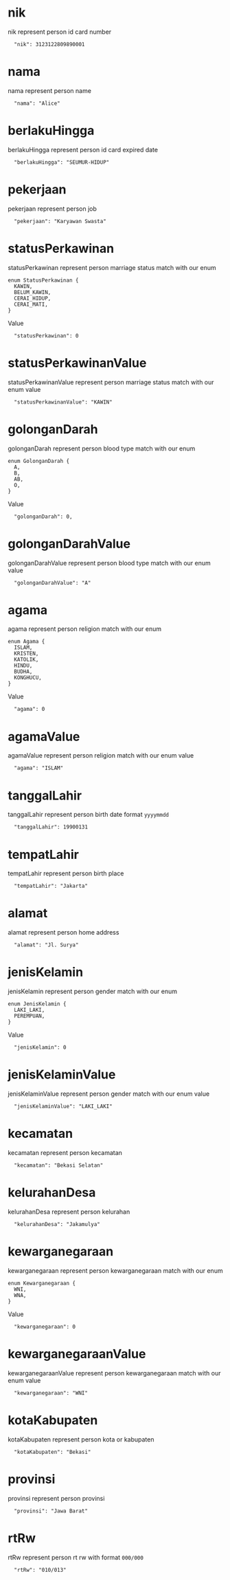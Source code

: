# nik

nik represent person id card number

```
  "nik": 3123122809890001
```

# nama

nama represent person name

```
  "nama": "Alice"
```

# berlakuHingga

berlakuHingga represent person id card expired date

```
  "berlakuHingga": "SEUMUR-HIDUP"
```

# pekerjaan

pekerjaan represent person job

```
  "pekerjaan": "Karyawan Swasta"
```

# statusPerkawinan

statusPerkawinan represent person marriage status match with our enum

```
enum StatusPerkawinan {
  KAWIN,
  BELUM_KAWIN,
  CERAI_HIDUP,
  CERAI_MATI,
}
```

Value

```
  "statusPerkawinan": 0
```

# statusPerkawinanValue

statusPerkawinanValue represent person marriage status match with our enum value

```
  "statusPerkawinanValue": "KAWIN"
```

# golonganDarah

golonganDarah represent person blood type match with our enum

```
enum GolonganDarah {
  A,
  B,
  AB,
  O,
}
```

Value

```
  "golonganDarah": 0,
```

# golonganDarahValue

golonganDarahValue represent person blood type match with our enum value

```
  "golonganDarahValue": "A"
```

# agama

agama represent person religion match with our enum

```
enum Agama {
  ISLAM,
  KRISTEN,
  KATOLIK,
  HINDU,
  BUDHA,
  KONGHUCU,
}
```

Value

```
  "agama": 0
```

# agamaValue

agamaValue represent person religion match with our enum value

```
  "agama": "ISLAM"
```

# tanggalLahir

tanggalLahir represent person birth date format `yyyymmdd`

```
  "tanggalLahir": 19900131
```

# tempatLahir

tempatLahir represent person birth place

```
  "tempatLahir": "Jakarta"
```

# alamat

alamat represent person home address

```
  "alamat": "Jl. Surya"
```

# jenisKelamin

jenisKelamin represent person gender match with our enum

```
enum JenisKelamin {
  LAKI_LAKI,
  PEREMPUAN,
}
```

Value

```
  "jenisKelamin": 0
```

# jenisKelaminValue

jenisKelaminValue represent person gender match with our enum value

```
  "jenisKelaminValue": "LAKI_LAKI"
```

# kecamatan

kecamatan represent person kecamatan

```
  "kecamatan": "Bekasi Selatan"
```

# kelurahanDesa

kelurahanDesa represent person kelurahan

```
  "kelurahanDesa": "Jakamulya"
```

# kewarganegaraan

kewarganegaraan represent person kewarganegaraan match with our enum

```
enum Kewarganegaraan {
  WNI,
  WNA,
}
```

Value

```
  "kewarganegaraan": 0
```

# kewarganegaraanValue

kewarganegaraanValue represent person kewarganegaraan match with our enum value

```
  "kewarganegaraan": "WNI"
```

# kotaKabupaten

kotaKabupaten represent person kota or kabupaten

```
  "kotaKabupaten": "Bekasi"
```

# provinsi

provinsi represent person provinsi

```
  "provinsi": "Jawa Barat"
```

# rtRw

rtRw represent person rt rw with format `000/000`

```
  "rtRw": "010/013"
```
